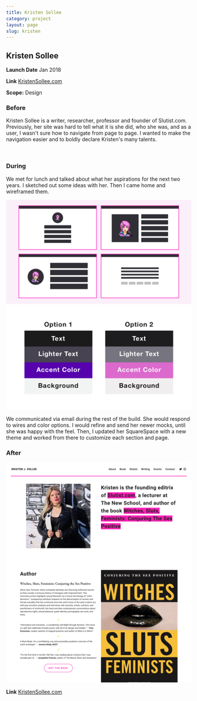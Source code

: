 ```yaml
---
title: Kristen Sollee
category: project
layout: page
slug: kristen
---
```


<section>
  <h2>Kristen Sollee</h2>
  <p><strong>Launch Date</strong> Jan 2018</p>
  <p><strong>Link</strong> <a href="http://kristensollee.com" target="_blank">KristenSollee.com</a></p>
  <p><strong>Scope:</strong> Design</p>
  <h3>Before</h3>
  <p>Kristen Sollee is a writer, researcher, professor and founder of Slutist.com. Previously, her site was hard to tell what it is she did, who she was, and as a user, I wasn't sure how to navigate from page to page. I wanted to make the navigation easier and to boldly declare Kristen's many talents.</p>
  <img src="/assets/project/kristen-3.png" alt="">
  <h3>During</h3>
  <p>We met for lunch and talked about what her aspirations for the next two years. I  sketched out some ideas with her. Then I came home and wireframed them.</p>
  <img src="/assets/project/kristen-4.png" alt="">
  <img src="/assets/project/kristen-5.png" alt="">
  <p>We communicated via email during the rest of the build. She would respond to wires and color options. I would refine and send her newer mocks, until she was happy with the feel. Then, I updated her SquareSpace with a new theme and worked from there to customize each section and page.</p>
  <h3>After</h3>
  <img src="/assets/project/kristen-1.png" alt="">
  <img src="/assets/project/kristen-2.png" alt="">
  <p><strong>Link</strong> <a href="http://kristensollee.com" target="_blank">KristenSollee.com</a></p>
</section>
